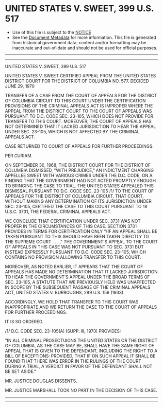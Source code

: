 ---
---

# UNITED STATES V. SWEET, 399 U.S. 517

* Use of this file is subject to the [NOTICE](https://github.com/publicdocs/notice/blob/master/NOTICE)
* See the [Document Metadata](../../../) for more information.
  This file is generated from historical government data; content and/or formatting may be inaccurate and out-of-date and should not be used for official purposes.

----------
----------

UNITED STATES V. SWEET, 399 U.S. 517

UNITED STATES V. SWEET CERTIFIED APPEAL FROM THE UNITED STATES DISTRICT COURT FOR THE DISTRICT OF COLUMBIA NO. 577.  DECIDED JUNE 29, 1970

TRANSFER OF A CASE FROM THE COURT OF APPEALS FOR THE DISTRICT OF COLUMBIA CIRCUIT TO THIS COURT UNDER THE CERTIFICATION PROVISIONS OF THE CRIMINAL APPEALS ACT IS IMPROPER WHERE THE APPEAL FROM THE DISTRICT COURT TO THE COURT OF APPEALS WAS PURSUANT TO D.C. CODE SEC. 23-105, WHICH DOES NOT PROVIDE FOR TRANSFER TO THIS COURT.  MOREOVER, THE COURT OF APPEALS HAS NOT DETERMINED THAT IT LACKED JURISDICTION TO HEAR THE APPEAL UNDER SEC. 23-105, WHICH IS NOT AFFECTED BY THE CRIMINAL APPEALS ACT.

CASE RETURNED TO COURT OF APPEALS FOR FURTHER PROCEEDINGS.

PER CURIAM.

ON SEPTEMBER 30, 1968, THE DISTRICT COURT FOR THE DISTRICT OF COLUMBIA DISMISSED, "WITH PREJUDICE," AN INDICTMENT CHARGING APPELLEE SWEET WITH VARIOUS CRIMES UNDER THE D.C. CODE, ON A FINDING THAT THE GOVERNMENT HAD NOT ACTED PROMPTLY ENOUGH TO BRINGING THE CASE TO TRIAL.  THE UNITED STATES APPEALED THIS DISMISSAL PURSUANT TO D.C. CODE SEC. 23-105 /1/  TO THE COURT OF APPEALS FOR THE DISTRICT OF COLUMBIA CIRCUIT.  THAT COURT, WITHOUT MAKING ANY DETERMINATION OF ITS JURISDICTION UNDER SEC. 23-105, CERTIFIED THE CASE TO THIS COURT PURSUANT TO 18 U.S.C. 3731, THE FEDERAL CRIMINAL APPEALS ACT.

WE CONCLUDE THAT CERTIFICATION UNDER SEC. 3731 WAS NOT PROPER IN THE CIRCUMSTANCES OF THIS CASE.  SECTION 3731 PROVIDES IN TERMS FOR CERTIFICATION ONLY "(IF AN APPEAL SHALL BE TAKEN PURSUANT TO THIS SHOULD HAVE BEEN TAKEN DIRECTLY TO THE SUPREME COURT . . . ."  THE GOVERNMENT'S APPEAL TO THE COURT OF APPEALS IN THIS CASE WAS NOT PURSUANT TO SEC. 3731 BUT INSTEAD EXPRESSLY PURSUANT TO D.C. CODE SEC. 23-105, WHICH CONTAINS NO PROVISION ALLOWING TRANSFER TO THIS COURT.

MOREOVER, AS NOTED EARLIER, IT APPEARS THAT THE COURT OF APPEALS HAS MADE NO DETERMINATION THAT IT LACKED JURISDICTION TO HEAR THE GOVERNMENT'S APPEAL UNDER THE BROAD TERMS OF SEC. 23-105, A STATUTE THAT WE PREVIOUSLY HELD WAS UNAFFECTED IN SCOPE BY THE SUBSEQUENT PASSAGE OF THE CRIMINAL APPEALS ACT, UNITED STATES V. BURROUGHS, 289 U.S. 159 (1933).

ACCORDINGLY, WE HOLD THAT TRANSFER TO THIS COURT WAS INAPPROPRIATE AND WE RETURN THE CASE TO THE COURT OF APPEALS FOR FURTHER PROCEEDINGS.

IT IS SO ORDERED.

/1/  D.C. CODE SEC. 23-105(A) (SUPP. III, 1970) PROVIDES:

"IN ALL CRIMINAL PROSECTUIONS THE UNITED STATES OR THE DISTRICT OF COLUMBIA, AS THE CASE MAY BE, SHALL HAVE THE SAME RIGHT OF APPEAL THAT IS GIVEN TO THE DEFENDANT, INCLUDING THE RIGHT TO A BILL OF EXCEPTIONS: PROVIDED, THAT IF ON SUCH APPEAL IT SHALL BE FOUND THAT THERE WAS ERROR IN THE RULINGS OF THE COURT DURING A TRIAL, A VERDICT IN FAVOR OF THE DEFENDANT SHALL NOT BE SET ASIDE."

MR. JUSTICE DOUGLAS DISSENTS.

MR. JUSTICE MARSHALL TOOK NO PART IN THE DECISION OF THIS CASE.


----------
----------

